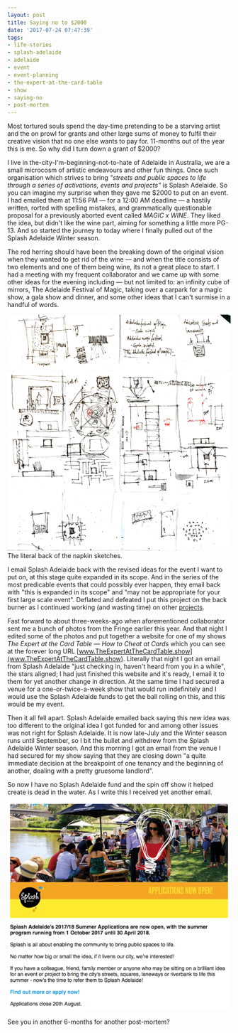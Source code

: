 ```yaml
---
layout: post
title: Saying no to $2000
date: '2017-07-24 07:47:39'
tags:
- life-stories
- splash-adelaide
- adelaide
- event
- event-planning
- the-expert-at-the-card-table
- show
- saying-no
- post-mortem
---
```


Most tortured souls spend the day-time pretending to be a starving artist and the on prowl for grants and other large sums of money to fulfil their creative vision that no one else wants to pay for. 11-months out of the year this is me. So why did I turn down a grant of $2000? 

I live in the-city-I'm-beginning-not-to-hate of Adelaide in Australia, we are a small microcosm of artistic endeavours and other fun things. Once such organisation which strives to bring *"streets and public spaces to life through a series of activations, events and projects"* is Splash Adelaide. So you can imagine my surprise when they gave me $2000 to put on an event. I had emailed them at 11:56 PM — for a 12:00 AM deadline — a hastily written, rorted with spelling mistakes, and grammatically questionable proposal for a previously aborted event called *MAGIC x WINE*. They liked the idea, but didn't like the wine part, aiming for something a little more PG-13. And so started the journey to today where I finally pulled out of the Splash Adelaide Winter season.

The red herring should have been the breaking down of the original vision when they wanted to get rid of the wine — and when the title consists of two elements and one of them being wine, its not a great place to start. I had a meeting with my frequent collaborator and we came up with some other ideas for the evening including — but not limited to: an infinity cube of mirrors, The Adelaide Festival of Magic, taking over a carpark for a magic show, a gala show and dinner, and some other ideas that I can't surmise in a handful of words.

![Napkin of Ideas](/content/images/2017/07/000.JPG)
The literal back of the napkin sketches. 

I email Splash Adelaide back with the revised ideas for the event I want to put on, at this stage quite expanded in its scope. And in the series of the most predicable events that could possibly ever happen, they email back with "this is expanded in its scope" and "may not be appropriate for your first large scale event". Deflated and defeated I put this project on the back burner as I continued working (and wasting time) on other [projects](/12-things-12-months).

Fast forward to about three-weeks-ago when aforementioned collaborator sent me a bunch of photos from the Fringe earlier this year. And that night I edited some of the photos and put together a website for one of my shows *The Expert at the Card Table — How to Cheat at Cards* which you can see at the forever long URL [www.TheExpertAtTheCardTable.show](www.TheExpertAtTheCardTable.show). Literally that night I got an email from Splash Adelaide "just checking in, haven't heard from you in a while", the stars aligned; I had just finished this website and it's ready, I email it to them for yet another change in direction. At the same time I had secured a venue for a one-or-twice-a-week show that would run indefinitely and I would use the Splash Adelaide funds to get the ball rolling on this, and this would be my event.

Then it all fell apart. Splash Adelaide emailed back saying this new idea was too different to the original idea I got funded for and among other issues was not right for Splash Adelaide. It is now late-July and the Winter season runs until September, so I bit the bullet and withdrew from the Splash Adelaide Winter season. And this morning I got an email from the venue I had secured for my show saying that they are closing down "a quite immediate decision at the breakpoint of one tenancy and the beginning of another, dealing with a pretty gruesome landlord". 

So now I have no Splash Adelaide fund and the spin off show it helped create is dead in the water. As I write this I received yet another email.

![Splash Adelaide email](/content/images/2017/07/Screen-Shot-2017-07-24-at-5.08.14-pm.png)

See you in another 6-months for another post-mortem? 